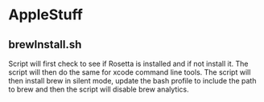 # AppleStuff

## brewInstall.sh

Script will first check to see if Rosetta is installed and if not install it. The script will then do the same for xcode command line tools. The script will then install brew in silent mode, update the bash profile to include the path to brew and then the script will disable brew analytics.
